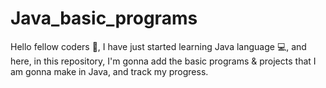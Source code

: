 # Java_basic_programs

Hello fellow coders 👋, I have just started learning Java language 💻, and here, in this repository, I'm gonna add the basic programs & projects that I am gonna make in Java, and track my progress.